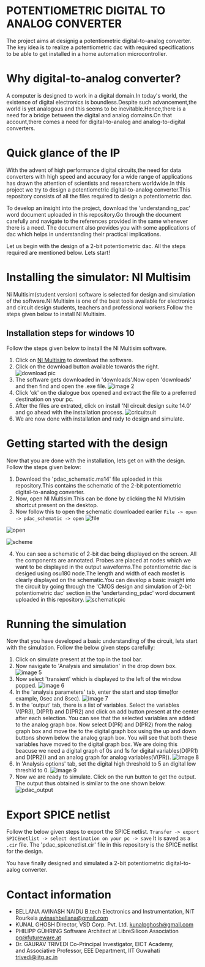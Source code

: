 # POTENTIOMETRIC DIGITAL TO ANALOG CONVERTER
The project aims at designig a potentiometric digital-to-analog converter. The key idea is to realize a potentiometric dac with required specifications to be able to get installed in a home automation microcontroller.

# Why digital-to-analog converter?
A computer is designed to work in a digital domain.In today's world, the existence of digital electronics is boundless.Despite such advancement,the world is yet analogous and this seems to be inevitable.Hence,there is a need for a bridge between the digital and analog domains.On that account,there comes a need for digital-to-analog and analog-to-digital converters. 

# Quick glance of the IP
With the advent of high performance digital circuits,the need for data converters with high speed and accuracy for a wide range of applications has drawn the attention of scientists and researchers worldwide.In this project we try to design a potentiometric digital-to-analog converter.This repository consists of all the files required to design a potentiometric dac.

To develop an insight into the project, download the 'understanding_pac' word document uploaded in this repository.Go through the document carefully and navigate to the references provided in the same whenever there is a need. The document also provides you with some applications of dac which helps in understanding their practical implications. 

Let us begin with the design of a 2-bit potentiometric dac. All the steps required are mentioned below. Lets start!

# Installing the simulator: NI Multisim
Ni Multisim(student version) software is selected for design and simulation of the software.NI Multisim is one of the best tools available for electronics and circuit design students, teachers and professional workers.Follow the steps given below to install NI Multisim.

## Installation steps for windows 10
Follow the steps given below to install the NI Multisim software.
1) Click on [NI Multisim](https://www.malavida.com/en/soft/ni-multisim/#gref) to download the software.
2) Click on the download button available towards the right.
![download pic](https://user-images.githubusercontent.com/58501983/84499390-21e43380-acd0-11ea-8319-370363cf0a89.JPG)
3) The software gets downloaded in 'downloads'.Now open 'downloads' and then find and open the .exe file.
![image 2]()
4) Click 'ok' on the dialogue box opened and extract the file to a preferred destination on your pc. 
5) After the files are extrated, click on install 'NI circuit design suite 14.0' and go ahead with the installation process.
![cricuitsuit](https://user-images.githubusercontent.com/58501983/84499791-e5650780-acd0-11ea-8845-275337e34bf6.png)
6) We are now done with installation and rady to design and simulate.

# Getting started with the design
Now that you are done with the installation, lets get on with the design. Follow the steps given below:

1) Download the 'pdac_schematic.ms14' file uploaded in this repository.This contains the schematic of the 2-bit potentiometric              digital-to-analog converter.
2) Now, open NI Multisim.This can be done by clicking the NI Mlutisim shortcut present on the desktop.
3) Now follow this to open the schematic downloaded earlier `File -> open -> pdac_schematic -> open`
![file](https://user-images.githubusercontent.com/58501983/84501150-9ec4dc80-acd3-11ea-823a-a25be9967e3c.png)


 ![open](https://user-images.githubusercontent.com/58501983/84500430-2578ba00-acd2-11ea-946d-2fc6f455ecff.png)


 ![scheme](https://user-images.githubusercontent.com/58501983/84500483-450fe280-acd2-11ea-8dc0-33fee8f6e287.png)

4) You can see a schematic of 2-bit dac being displayed on the screen. All the components are annotated. Probes are placed at nodes which we want to be displayed in the output waveforms.The potentiometric dac is desiged using osu180 node.The length and width of each mosfet is clearly displayed on the schematic.You can develop a basic insight into the circuit by going through the 'CMOS design and simulation of 2-bit potentiometric dac' section in the 'undertanding_pdac' word document uploaded in this repository.
![schematicpic](https://user-images.githubusercontent.com/58501983/84500619-8a341480-acd2-11ea-96cc-d94290eaa3dc.png)

# Running the simulation
Now that you have developed a basic understanding of the circuit, lets start with the simulation. Follow the below given steps carefully:

1) Click on simulate present at the top in the tool bar. 
2) Now navigate to 'Analysis and simulation' in the drop down box. ![image 5]()
3) Now select 'transient' which is displayed to the left of the window popped. ![image 6]()
4) In the 'analysis parameters' tab, enter the start and stop time(for example, 0sec and 8sec). ![image 7]()
5) In the 'output' tab, there is a list of variables. Select the variables V(PR3), D(PR1) and D(PR2) and click on add button present at the center after each selection. You can see that the selected variables are added to the analog graph box. Now select D(PR) and D(PR2) from the nalog graph box and move the to the digital graph box using the up and down buttons shown below the analog graph box. You will see that both these variables have moved to the digital graph box. We are doing this beacuse we need a digital graph of 0s and 1s for digital variables(D(PR1) and D(PR2)) and an analog graph for analog variables(V(PR)). ![image 8]()
6) In 'Analysis options' tab, set the digital high threshold to 5 an digital low threshld to 0. ![image 9]()
7) Now we are ready to simulate. Click on the run button to get the output. The output thus obtained is similar to the one shown below.
![pdac_output](https://user-images.githubusercontent.com/58501983/84498479-58b94a00-acce-11ea-8a1e-a4dd91eb4127.PNG)

# Export SPICE netlist
Follow the below given steps to export the SPICE netlist.
`Transfer -> export SPICEnetlist -> select destination on your pc -> save`
It is saved as a `.cir` file. 
The 'pdac_spicenetlist.cir' file in this repository is the SPICE netlist for the design.

You have finally designed and simulated a 2-bit potentiometric digital-to-aalog converter.

# Contact information
- BELLANA AVINASH NAIDU
 B.tech Electronics and Instrumentation, NIT Rourkela
 avinashbellana@gmail.com
- KUNAL GHOSH 
 Director, VSD Corp. Pvt. Ltd. 
 kunalpghosh@gmail.com
- PHILIPP GÜHRING 
 Software Architect at LibreSilicon Association
 pg@futureware.at
- Dr. GAURAV TRIVEDI 
 Co-Principal Investigator, EICT Academy,   
 and Associative Professor, EEE Department, IIT Guwahati
 trivedi@iitg.ac.in
